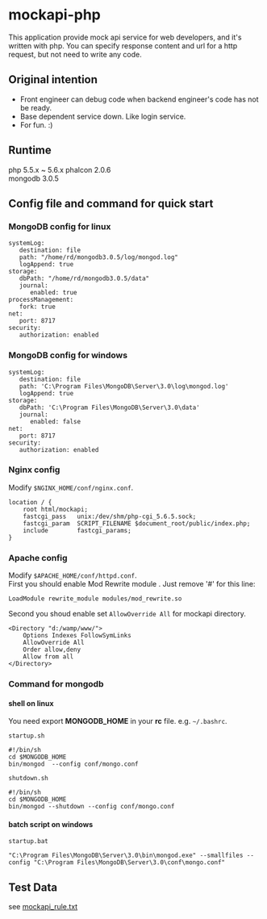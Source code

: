 # mockapi-php
This application provide mock api service for web developers, and it's written with php. You can specify response content and url for a http request, but not need to write any code.


## Original intention
* Front engineer can debug code when backend engineer's code has not be ready.
* Base dependent service down. Like login service.
* For fun. :)

## Runtime
php 5.5.x ~ 5.6.x
phalcon 2.0.6  
mongodb 3.0.5


## Config file and command for quick start
### MongoDB config for linux

    systemLog:
       destination: file
       path: "/home/rd/mongodb3.0.5/log/mongod.log"
       logAppend: true
    storage:
       dbPath: "/home/rd/mongodb3.0.5/data"
       journal:
          enabled: true
    processManagement:
       fork: true
    net:
       port: 8717
    security:
       authorization: enabled

### MongoDB config for windows

    systemLog:
       destination: file
       path: 'C:\Program Files\MongoDB\Server\3.0\log\mongod.log'
       logAppend: true
    storage:
       dbPath: 'C:\Program Files\MongoDB\Server\3.0\data'
       journal:
          enabled: false
    net:
       port: 8717
    security:
       authorization: enabled

### Nginx config
Modify `$NGINX_HOME/conf/nginx.conf`.

    location / {
        root html/mockapi;
        fastcgi_pass   unix:/dev/shm/php-cgi_5.6.5.sock;
        fastcgi_param  SCRIPT_FILENAME $document_root/public/index.php;
        include        fastcgi_params;
    }
### Apache config
Modify `$APACHE_HOME/conf/httpd.conf`.  
First you should enable Mod Rewrite module . Just remove '#' for this line:

    LoadModule rewrite_module modules/mod_rewrite.so

Second you shoud enable set `AllowOverride All` for mockapi directory.

    <Directory "d:/wamp/www/">
        Options Indexes FollowSymLinks
        AllowOverride All
        Order allow,deny
        Allow from all
    </Directory>

### Command for mongodb
#### shell on linux

You need export **MONGODB_HOME** in your **rc** file. e.g. `~/.bashrc`.

`startup.sh`

    #!/bin/sh
    cd $MONGODB_HOME
    bin/mongod  --config conf/mongo.conf

`shutdown.sh`

    #!/bin/sh
    cd $MONGODB_HOME
    bin/mongod --shutdown --config conf/mongo.conf

#### batch script on windows
`startup.bat`

    "C:\Program Files\MongoDB\Server\3.0\bin\mongod.exe" --smallfiles --config "C:\Program Files\MongoDB\Server\3.0\conf\mongo.conf"
    

## Test Data
   see [mockapi_rule.txt](mockapi_rule.txt)

